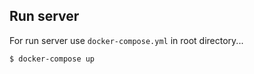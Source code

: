 ## Run server 

For run server use `docker-compose.yml` in root directory...

```bash
$ docker-compose up
```
